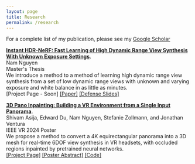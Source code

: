 ```yaml
---
layout: page
title: Research
permalink: /research
---
```

For a complete list of my publication, please see my [Google Scholar](https://scholar.google.com/citations?user=jagKJ9QAAAAJ&hl=en)


**[Instant HDR-NeRF: Fast Learning of High Dynamic Range View Synthesis With Unknown Exposure Settings](https://digitalcommons.calpoly.edu/theses/2795/)**.  
Nam Nguyen  
Master's Thesis  
We introduce a method to a method of learning high dynamic range  view synthesis from a set of low dynamic range views with unknown and varying exposure and white balance in as little as minutes.  
[Project Page - Soon] [[Paper]](https://digitalcommons.calpoly.edu/cgi/viewcontent.cgi?article=4476&context=theses)  [[Defense Slides]](https://digitalcommons.calpoly.edu/cgi/viewcontent.cgi?filename=1&article=4476&context=theses&type=additional)

**[3D Pano Inpainting: Building a VR Environment from a Single Input Panorama](https://jonathanventura.github.io/3d-pano-inpainting/)**.   
Shivam Asija, Edward Du, Nam Nguyen, Stefanie Zollmann, and Jonathan Ventura  
IEEE VR 2024 Poster  
We propose a method to convert a 4K equirectangular panorama into a 3D mesh for real-time 6DOF view synthesis in VR headsets, with occluded regions inpainted by pretrained neural networks.  
[[Project Page]](https://jonathanventura.github.io/3d-pano-inpainting/) [[Poster Abstract]](https://jonathanventura.github.io/3d-pano-inpainting/assets/abstract.pdf)  [[Code]](https://github.com/jonathanventura/3d-pano-inpainting)
